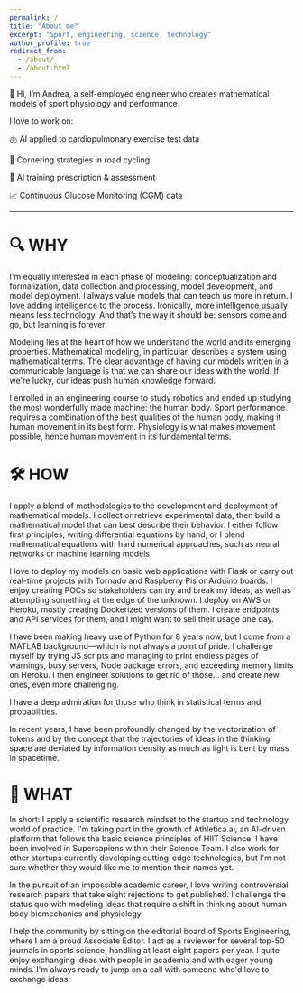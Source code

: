```yaml
---
permalink: /
title: "About me"
excerpt: "Sport, engineering, science, technology"
author_profile: true
redirect_from: 
  - /about/
  - /about.html
---
```


👋 Hi, I’m Andrea, a self-employed engineer who creates mathematical models of sport physiology and performance.

I love to work on:

🫁 AI applied to cardiopulmonary exercise test data

🚴 Cornering strategies in road cycling

🤖 AI training prescription & assessment

📈 Continuous Glucose Monitoring (CGM) data

---

# 🔍 WHY

I'm equally interested in each phase of modeling: conceptualization and formalization, data collection and processing, model development, and model deployment. I always value models that can teach us more in return. I love adding intelligence to the process. Ironically, more intelligence usually means less technology. And that’s the way it should be: sensors come and go, but learning is forever.

Modeling lies at the heart of how we understand the world and its emerging properties. Mathematical modeling, in particular, describes a system using mathematical terms. The clear advantage of having our models written in a communicable language is that we can share our ideas with the world. If we're lucky, our ideas push human knowledge forward.

I enrolled in an engineering course to study robotics and ended up studying the most wonderfully made machine: the human body. Sport performance requires a combination of the best qualities of the human body, making it human movement in its best form. Physiology is what makes movement possible, hence human movement in its fundamental terms.

# 🛠️ HOW

I apply a blend of methodologies to the development and deployment of mathematical models. I collect or retrieve experimental data, then build a mathematical model that can best describe their behavior. I either follow first principles, writing differential equations by hand, or I blend mathematical equations with hard numerical approaches, such as neural networks or machine learning models.

I love to deploy my models on basic web applications with Flask or carry out real-time projects with Tornado and Raspberry Pis or Arduino boards. I enjoy creating POCs so stakeholders can try and break my ideas, as well as attempting something at the edge of the unknown. I deploy on AWS or Heroku, mostly creating Dockerized versions of them. I create endpoints and API services for them, and I might want to sell their usage one day.

I have been making heavy use of Python for 8 years now, but I come from a MATLAB background—which is not always a point of pride. I challenge myself by trying JS scripts and managing to print endless pages of warnings, busy servers, Node package errors, and exceeding memory limits on Heroku. I then engineer solutions to get rid of those... and create new ones, even more challenging.

I have a deep admiration for those who think in statistical terms and probabilities.

In recent years, I have been profoundly changed by the vectorization of tokens and by the concept that the trajectories of ideas in the thinking space are deviated by information density as much as light is bent by mass in spacetime.

# 🚀 WHAT

In short: I apply a scientific research mindset to the startup and technology world of practice.
I'm taking part in the growth of Athletica.ai, an AI-driven platform that follows the basic science principles of HIIT Science. I have been involved in Supersapiens within their Science Team. I also work for other startups currently developing cutting-edge technologies, but I'm not sure whether they would like me to mention their names yet.

In the pursuit of an impossible academic career, I love writing controversial research papers that take eight rejections to get published. I challenge the status quo with modeling ideas that require a shift in thinking about human body biomechanics and physiology.

I help the community by sitting on the editorial board of Sports Engineering, where I am a proud Associate Editor. I act as a reviewer for several top-50 journals in sports science, handling at least eight papers per year. I quite enjoy exchanging ideas with people in academia and with eager young minds. I'm always ready to jump on a call with someone who'd love to exchange ideas.